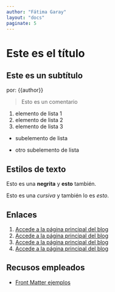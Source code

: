 ```yaml
---
author: "Fátima Garay"
layout: "docs"
paginate: 5
---
```

# Este es el título

## Este es un subtítulo

por: {{author}}

> Esto es un comentario

1. elemento de lista 1
1. elemento de lista 2
1. elemento de lista 3
 - subelemento de lista
 + otro subelemento de lista

## Estilos de texto

 Esto es una **negrita** y __esto__ también.

 Esto es una *cursiva* y también lo es _esto_.

## Enlaces

 1. [Accede a la página principal del blog](/blog/index.html)
 2. [Accede a la página principal del blog](/blog/index.md)
 5. [Accede a la página principal del blog](../index.html)
 6. [Accede a la página principal del blog](../index.md)

## Recusos empleados

 + [Front Matter ejemplos](https://jekyllrb.com/docs/configuration/front-matter-defaults/)